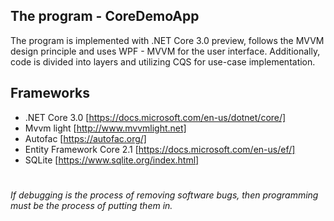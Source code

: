 ## The program - CoreDemoApp
The program is implemented with .NET Core 3.0 preview, follows the MVVM design principle and uses WPF - MVVM for the user interface. Additionally, code is divided into layers and utilizing CQS for use-case implementation.

## Frameworks

- .NET Core 3.0 [https://docs.microsoft.com/en-us/dotnet/core/]
- Mvvm light [http://www.mvvmlight.net]
- Autofac [https://autofac.org/]
- Entity Framework Core 2.1 [https://docs.microsoft.com/en-us/ef/]
- SQLite [https://www.sqlite.org/index.html]

#

*If debugging is the process of removing software bugs, then programming must be the process of putting them in.*
